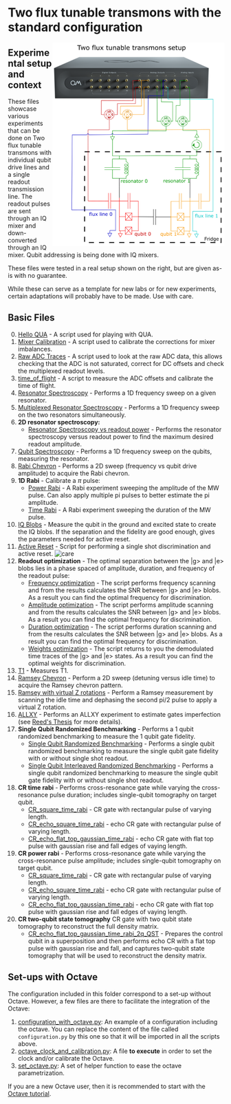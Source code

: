 # Two flux tunable transmons with the standard configuration

<img align="right" src="Two Flux Tunable Transmon Setup.PNG" alt="drawing" width="400"/>

## Experimental setup and context

These files showcase various experiments that can be done on Two flux tunable transmons with individual qubit drive lines 
and a single readout transmission line.
The readout pulses are sent through an IQ mixer and down-converted through an IQ mixer. 
Qubit addressing is being done with IQ mixers.

These files were tested in a real setup shown on the right, but are given as-is with no guarantee.

While these can serve as a template for new labs or for new experiments, certain adaptations will probably have to be made.
Use with care.

## Basic Files
0. [Hello QUA](00_hello_qua.py) - A script used for playing with QUA.
1. [Mixer Calibration](01_manual_mixer_calibration.py) - A script used to calibrate the corrections for mixer imbalances.
2. [Raw ADC Traces](02_raw_adc_traces.py) - A script used to look at the raw ADC data, this allows checking that the ADC 
is not saturated, correct for DC offsets and check the multiplexed readout levels.
3. [time_of_flight](03_time_of_flight.py) - A script to measure the ADC offsets and calibrate the time of flight.
4. [Resonator Spectroscopy](04_resonator_spectroscopy_single.py) - Performs a 1D frequency sweep on a given resonator.
5. [Multiplexed Resonator Spectroscopy](05_resonator_spectroscopy_multiplexed.py) - Performs a 1D frequency sweep on the two resonators simultaneously.
6. **2D resonator spectroscopy:**
    * [Resonator Spectroscopy vs readout power](06_resonator_spectroscopy_vs_amplitude.py) - Performs the resonator spectroscopy versus readout power to find the maximum desired readout amplitude.
7. [Qubit Spectroscopy](07_qubit_spectroscopy.py) - Performs a 1D frequency sweep on the qubits, measuring the resonator.
8. [Rabi Chevron](09_rabi_chevron.py) - Performs a 2D sweep (frequency vs qubit drive amplitude) to acquire the Rabi chevron.
9. **1D Rabi** - Calibrate a $\pi$ pulse:
    * [Power Rabi](10_power_rabi.py) - A Rabi experiment sweeping the amplitude of the MW pulse. Can also apply multiple pi pulses to better estimate the pi amplitude.
    * [Time Rabi](10_time_rabi.py) - A Rabi experiment sweeping the duration of the MW pulse.
10. [IQ Blobs](11_IQ_blobs.py) - Measure the qubit in the ground and excited state to create the IQ blobs. If the separation
and the fidelity are good enough, gives the parameters needed for active reset.
11. [Active Reset](12_IQ_blobs_active_reset.py) - Script for performing a single shot discrimination and active reset. ![care](https://img.shields.io/badge/to_be_tested_on_a_real_device-use_with_care-red)
12. **Readout optimization** - The optimal separation between the |g> and |e> blobs lies in a phase spaced of amplitude, duration, and frequency of the readout pulse:
    * [Frequency optimization](13a_readout_frequency_optimization.py) - The script performs frequency scanning and from the results calculates the SNR between |g> and |e> blobs. As a result you can find the optimal frequency for discrimination.
    * [Amplitude optimization](13b_readout_frequency_optimization.py) - The script performs amplitude scanning and from the results calculates the SNR between |g> and |e> blobs. As a result you can find the optimal frequency for discrimination.
    * [Duration optimization](13c_readout_frequency_optimization.py) - The script performs duration scanning and from the results calculates the SNR between |g> and |e> blobs. As a result you can find the optimal frequency for discrimination.
    * [Weights optimization](13d_readout_frequency_optimization.py) - The script returns to you the demodulated time traces of the |g> and |e> states. As a result you can find the optimal weights for discrimination.
13. [T1](14_T1.py) - Measures T1.
14. [Ramsey Chevron](15_ramsey_chevron.py) - Perform a 2D sweep (detuning versus idle time) to acquire the Ramsey chevron pattern.
15. [Ramsey with virtual Z rotations](16_Ramsey.py) - Perform a Ramsey measurement by scanning the idle time and dephasing the second pi/2 pulse to apply a virtual Z rotation.
16. [ALLXY](17_allxy.py) - Performs an ALLXY experiment to estimate gates imperfection
(see [Reed's Thesis](https://rsl.yale.edu/sites/default/files/files/RSL_Theses/reed.pdf) for more details).
17. **Single Qubit Randomized Benchmarking** - Performs a 1 qubit randomized benchmarking to measure the 1 qubit gate
fidelity.
    * [Single Qubit Randomized Benchmarking](18a_single_qubit_RB.py) - Performs a single qubit randomized benchmarking to measure the single qubit gate fidelity with or without single shot readout.
    * [Single Qubit Interleaved Randomized Benchmarking](18b_single_qubit_RB.py) - Performs a single qubit randomized benchmarking to measure the single qubit gate fidelity with or without single shot readout.
18. **CR time rabi** - Performs cross-resonance gate while varying the cross-resonance pulse duration; includes single-qubit tomography on target qubit.
    * [CR_square_time_rabi](19a_CR_time_rabi_1q_QST.py) - CR gate with rectangular pulse of varying length.
    * [CR_echo_square_time_rabi](19b_CR_time_rabi_1q_QST.py) - echo CR gate with rectangular pulse of varying length.
    * [CR_echo_flat_top_gaussian_time_rabi](19c_echoCR_flattop_time_rabi_1q_QST.py) - echo CR gate with flat top pulse with gaussian rise and fall edges of vaying length.
19. **CR power rabi** - Performs cross-resonance gate while varying the cross-resonance pulse amplitude; includes single-qubit tomography on target qubit.
    * [CR_square_time_rabi](20a_CR_power_rabi_1q_QST.py) - CR gate with rectangular pulse of varying length.
    * [CR_echo_square_time_rabi](20b_CR_power_rabi_1q_QST.py) - echo CR gate with rectangular pulse of varying length.
    * [CR_echo_flat_top_gaussian_time_rabi](20c_echoCR_flattop_power_rabi_1q_QST.py) - echo CR gate with flat top pulse with gaussian rise and fall edges of vaying length.
20. **CR two-qubit state tomography** CR gate with two qubit state tomography to reconstruct the full density matrix.
    * [CR_echo_flat_top_gaussian_time_rabi_2q_QST](21_echoCR_flattop_time_rabi_2q_QST.py) - Prepares the control qubit in a superposition and then performs echo CR with a flat top pulse with gaussian rise and fall, and captures two-qubit state tomography that will be used to reconstruct the density matrix.

## Set-ups with Octave

The configuration included in this folder correspond to a set-up without Octave. 
However, a few files are there to facilitate the integration of the Octave:
1. [configuration_with_octave.py](configuration_with_octave.py): An example of a configuration including the octave. You can replace the content of the file called `configuration.py` by this one so that it will be imported in all the scripts above.
2. [octave_clock_and_calibration.py](octave_configuration.py): A file __to execute__ in order to set the clock and/or calibrate the Octave.
3. [set_octave.py](set_octave.py): A set of helper function to ease the octave parametrization.

If you are a new Octave user, then it is recommended to start with the [Octave tutorial](https://github.com/qua-platform/qua-libs/blob/main/Tutorials/intro-to-octave/README.md).

